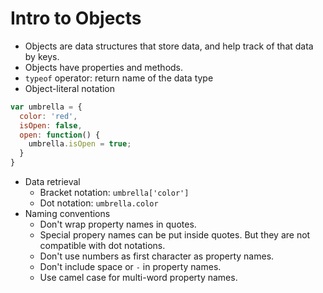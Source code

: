 # Intro to Objects

- Objects are data structures that store data, and help track of that data by keys.
- Objects have properties and methods.
- `typeof` operator: return name of the data type
- Object-literal notation
```js
var umbrella = {
  color: 'red',
  isOpen: false,
  open: function() {
    umbrella.isOpen = true;
  }
}
```
- Data retrieval
  - Bracket notation: `umbrella['color']`
  - Dot notation: `umbrella.color`
- Naming conventions
  - Don't wrap property names in quotes.
  - Special propery names can be put inside quotes. But they are not compatible with dot notations.
  - Don't use numbers as first character as property names.
  - Don't include space or `-` in property names.
  - Use camel case for multi-word property names.
